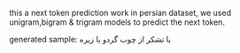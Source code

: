 this a next token prediction work in persian dataset, we used unigram,bigram & trigram models to predict the next token.

generated sample:
با تشکر از چوب گردو با زیره
